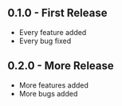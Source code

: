 ## 0.1.0 - First Release
* Every feature added
* Every bug fixed
## 0.2.0 - More Release
* More features added
* More bugs added
